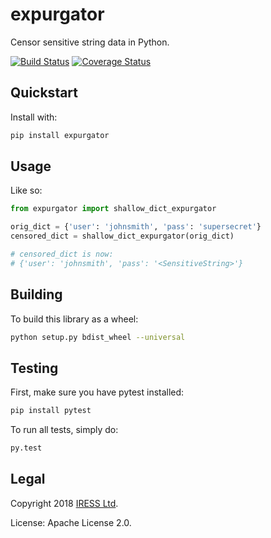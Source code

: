 # expurgator

Censor sensitive string data in Python.

[![Build Status](https://travis-ci.org/Iress/expurgator.svg?branch=master)](https://travis-ci.org/Iress/expurgator)
[![Coverage Status](https://coveralls.io/repos/github/Iress/expurgator/badge.svg?branch=master)](https://coveralls.io/github/Iress/expurgator?branch=master)

## Quickstart

Install with:

```sh
pip install expurgator
```


## Usage

Like so:

```python
from expurgator import shallow_dict_expurgator

orig_dict = {'user': 'johnsmith', 'pass': 'supersecret'}
censored_dict = shallow_dict_expurgator(orig_dict)

# censored_dict is now:
# {'user': 'johnsmith', 'pass': '<SensitiveString>'}
```


## Building

To build this library as a wheel:

```sh
python setup.py bdist_wheel --universal
```


## Testing

First, make sure you have pytest installed:

```sh
pip install pytest
```

To run all tests, simply do:

```sh
py.test
```


## Legal

Copyright 2018 [IRESS Ltd](https://www.iress.com/).

License: Apache License 2.0.
